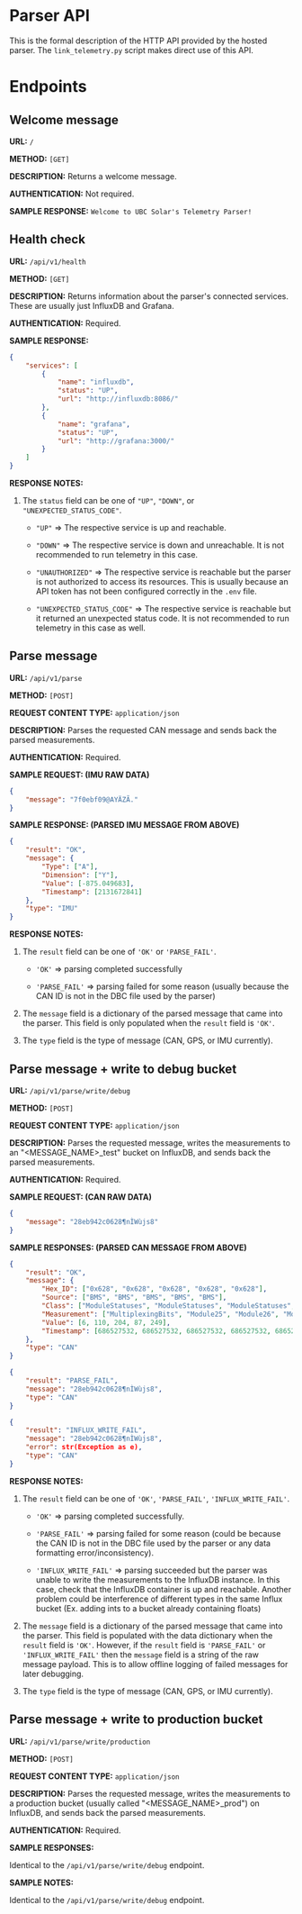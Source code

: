 # Parser API

This is the formal description of the HTTP API provided by the hosted parser. The `link_telemetry.py` script makes direct use of this API.

# Endpoints

## Welcome message

**URL:** `/`

**METHOD:** `[GET]`

**DESCRIPTION:** Returns a welcome message.

**AUTHENTICATION:** Not required.

**SAMPLE RESPONSE:** `Welcome to UBC Solar's Telemetry Parser!`

## Health check

**URL:** `/api/v1/health`

**METHOD:** `[GET]`

**DESCRIPTION:** Returns information about the parser's connected services. These are usually just InfluxDB and Grafana.

**AUTHENTICATION:** Required.

**SAMPLE RESPONSE:**

```json
{
    "services": [
        {
            "name": "influxdb",
            "status": "UP",
            "url": "http://influxdb:8086/"
        },
        {
            "name": "grafana",
            "status": "UP",
            "url": "http://grafana:3000/"
        }
    ]
}
```

**RESPONSE NOTES:**

1. The `status` field can be one of `"UP"`, `"DOWN"`, or `"UNEXPECTED_STATUS_CODE"`.

    - `"UP"` => The respective service is up and reachable.

    - `"DOWN"` => The respective service is down and unreachable. It is not recommended to run telemetry in this case.

    - `"UNAUTHORIZED"` => The respective service is reachable but the parser is not authorized to access its resources. This is usually because an API token has not been configured correctly in the `.env` file.

    - `"UNEXPECTED_STATUS_CODE"` => The respective service is reachable but it returned an unexpected status code. It is not recommended to run telemetry in this case as well.

## Parse message

**URL:** `/api/v1/parse`

**METHOD:** `[POST]`

**REQUEST CONTENT TYPE:** `application/json`

**DESCRIPTION:** Parses the requested CAN message and sends back the parsed measurements.

**AUTHENTICATION:** Required.

**SAMPLE REQUEST: (IMU RAW DATA)**

```json
{
    "message": "7f0ebf09@AYÄZÃ."
}
```

**SAMPLE RESPONSE: (PARSED IMU MESSAGE FROM ABOVE)**

```json
{
    "result": "OK",
    "message": {
        "Type": ["A"],
        "Dimension": ["Y"],
        "Value": [-875.049683],
        "Timestamp": [2131672841]
    },
    "type": "IMU"
}
```

**RESPONSE NOTES:**

1. The `result` field can be one of `'OK'` or `'PARSE_FAIL'`.

    - `'OK'` => parsing completed successfully

    - `'PARSE_FAIL'` => parsing failed for some reason (usually because the CAN ID is not in the DBC file used by the parser)

2. The `message` field is a dictionary of the parsed message that came into the parser. This field is only populated when the `result` field is `'OK'`.

4. The `type` field is the type of message (CAN, GPS, or IMU currently).

## Parse message + write to debug bucket

**URL:** `/api/v1/parse/write/debug`

**METHOD:** `[POST]`

**REQUEST CONTENT TYPE:** `application/json`

**DESCRIPTION:** Parses the requested message, writes the measurements to an "<MESSAGE_NAME>_test" bucket on InfluxDB, and sends back the parsed measurements.

**AUTHENTICATION:** Required.

**SAMPLE REQUEST: (CAN RAW DATA)**

```json
{
    "message": "28eb942c0628¶nÌWùjs8"
}
```

**SAMPLE RESPONSES: (PARSED CAN MESSAGE FROM ABOVE)**

```json
{
    "result": "OK",
    "message": {
        "Hex_ID": ["0x628", "0x628", "0x628", "0x628", "0x628"], 
        "Source": ["BMS", "BMS", "BMS", "BMS", "BMS"], 
        "Class": ["ModuleStatuses", "ModuleStatuses", "ModuleStatuses", "ModuleStatuses", "ModuleStatuses"], 
        "Measurement": ["MultiplexingBits", "Module25", "Module26", "Module27", "Module28"], 
        "Value": [6, 110, 204, 87, 249], 
        "Timestamp": [686527532, 686527532, 686527532, 686527532, 686527532]
    },
    "type": "CAN"
}
```

```json
{
    "result": "PARSE_FAIL",
    "message": "28eb942c0628¶nÌWùjs8",
    "type": "CAN"
}
```

```json
{
    "result": "INFLUX_WRITE_FAIL",
    "message": "28eb942c0628¶nÌWùjs8",
    "error": str(Exception as e),
    "type": "CAN"      
}
```

**RESPONSE NOTES:**

1. The `result` field can be one of `'OK'`, `'PARSE_FAIL'`, `'INFLUX_WRITE_FAIL'`.

    - `'OK'` => parsing completed successfully.

    - `'PARSE_FAIL'` => parsing failed for some reason (could be because the CAN ID is not in the DBC file used by the parser or any data formatting error/inconsistency).

    - `'INFLUX_WRITE_FAIL'` => parsing succeeded but the parser was unable to write the measurements to the InfluxDB instance. In this case, check that the InfluxDB container is up and reachable. Another problem could be interference of different types in the same Influx bucket (Ex. adding ints to a bucket already containing floats)

2. The `message` field is a dictionary of the parsed message that came into the parser. This field is  populated with the data dictionary when the `result` field is `'OK'`. However, if the `result` field is `'PARSE_FAIL'` or `'INFLUX_WRITE_FAIL'` then the `message` field is a string of the raw message payload. This is to allow offline logging of failed messages for later debugging.

4. The `type` field is the type of message (CAN, GPS, or IMU currently).


## Parse message + write to production bucket

**URL:** `/api/v1/parse/write/production`

**METHOD:** `[POST]`

**REQUEST CONTENT TYPE:** `application/json`

**DESCRIPTION:** Parses the requested message, writes the measurements to a production bucket (usually called "<MESSAGE_NAME>_prod") on InfluxDB, and sends back the parsed measurements.

**AUTHENTICATION:** Required.

**SAMPLE RESPONSES:**

Identical to the `/api/v1/parse/write/debug` endpoint.

**SAMPLE NOTES:**

Identical to the `/api/v1/parse/write/debug` endpoint.
